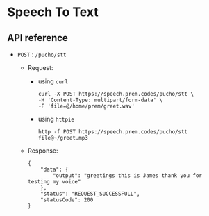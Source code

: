 # Speech To Text

## API reference

- `POST` : `/pucho/stt`
  - Request:
    - using `curl`
      ```
      curl -X POST https://speech.prem.codes/pucho/stt \
      -H 'Content-Type: multipart/form-data' \
      -F 'file=@/home/prem/greet.wav'
      ```
    - using `httpie`
      ```
      http -f POST https://speech.prem.codes/pucho/stt file@~/greet.mp3
      ```

  - Response:
    ```
    {
        "data": {
            "output": "greetings this is James thank you for testing my voice"
        },
        "status": "REQUEST_SUCCESSFULL",
        "statusCode": 200
    }
    ```